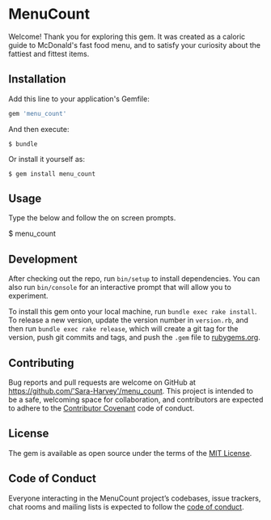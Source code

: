# MenuCount

Welcome! Thank you for exploring this gem. It was created as a caloric guide to McDonald's fast food menu, and to satisfy your curiosity about the fattiest and fittest items.

## Installation

Add this line to your application's Gemfile:

```ruby
gem 'menu_count'
```

And then execute:

    $ bundle

Or install it yourself as:

    $ gem install menu_count

## Usage

Type the below and follow the on screen prompts.

$ menu_count
## Development

After checking out the repo, run `bin/setup` to install dependencies. You can also run `bin/console` for an interactive prompt that will allow you to experiment.

To install this gem onto your local machine, run `bundle exec rake install`. To release a new version, update the version number in `version.rb`, and then run `bundle exec rake release`, which will create a git tag for the version, push git commits and tags, and push the `.gem` file to [rubygems.org](https://rubygems.org).

## Contributing

Bug reports and pull requests are welcome on GitHub at https://github.com/'Sara-Harvey'/menu_count. This project is intended to be a safe, welcoming space for collaboration, and contributors are expected to adhere to the [Contributor Covenant](http://contributor-covenant.org) code of conduct.

## License

The gem is available as open source under the terms of the [MIT License](https://opensource.org/licenses/MIT).

## Code of Conduct

Everyone interacting in the MenuCount project’s codebases, issue trackers, chat rooms and mailing lists is expected to follow the [code of conduct](https://github.com/'Sara-Harvey'/menu_count/blob/master/CODE_OF_CONDUCT.md).

